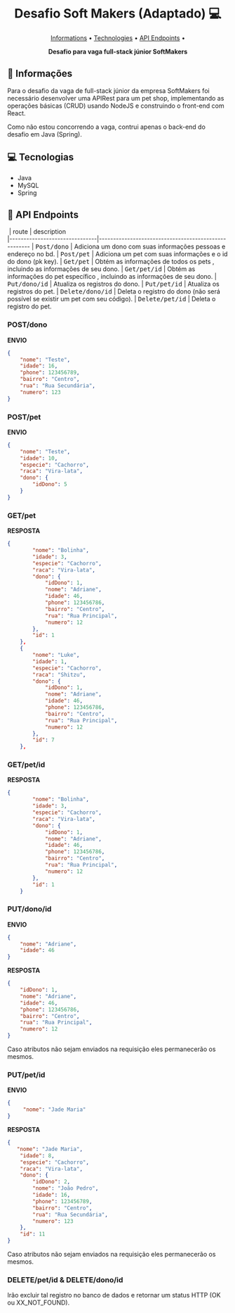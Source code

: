 <h1 align="center" style="font-weight: bold;">Desafio Soft Makers (Adaptado) 💻</h1>

<p align="center">
<a href="#informations">Informations</a> •
<a href="#tech">Technologies</a> • 
<a href="#routes">API Endpoints</a> •
</p>

<p align="center">
    <b>Desafio para vaga full-stack júnior SoftMakers</b>
</p>

<h2 id="informations">🎯 Informações</h2>

Para o desafio da vaga de full-stack júnior da empresa SoftMakers foi necessário desenvolver uma APIRest para um pet shop, 
implementando as operações básicas (CRUD) usando NodeJS e construindo o front-end com React.

Como não estou concorrendo a vaga, contrui apenas o back-end do desafio em Java (Spring).

<h2 id="tech">💻 Tecnologias</h2>

- Java
- MySQL
- Spring

<h2 id="routes">📍 API Endpoints</h2>


​
| route                         | description                                          
|-------------------------------|-----------------------------------------------------
| <kbd>Post/dono</kbd>          | Adiciona um dono com suas informações pessoas e endereço no bd.
| <kbd>Post/pet</kbd>           | Adiciona um pet com suas informações e o id do dono (pk key).
| <kbd>Get/pet</kbd>            | Obtém as informações de todos os pets , incluindo as informações de seu dono.
| <kbd>Get/pet/id</kbd>         | Obtém as informações do pet específico , incluindo as informações de seu dono.
| <kbd>Put/dono/id</kbd>        | Atualiza os registros do dono.
| <kbd>Put/pet/id</kbd>         | Atualiza os registros do pet.
| <kbd>Delete/dono/id</kbd>     | Deleta o registro do dono (não será possível se existir um pet com seu código).
| <kbd>Delete/pet/id</kbd>      | Deleta o registro do pet.

<h3 id="post-auth-detail">POST/dono</h3>

**ENVIO**
```json
{
    "nome": "Teste",
    "idade": 16,
    "phone": 123456789,
    "bairro": "Centro",
    "rua": "Rua Secundária",
    "numero": 123
}
```

<h3 id="post-auth-detail">POST/pet</h3>

**ENVIO**
```json
{
    "nome": "Teste",
    "idade": 10,
    "especie": "Cachorro",
    "raca": "Vira-lata",
    "dono": {
        "idDono": 5
    }
}
```

<h3 id="get-auth-detail">GET/pet</h3>

**RESPOSTA**
```json
{
        "nome": "Bolinha",
        "idade": 3,
        "especie": "Cachorro",
        "raca": "Vira-lata",
        "dono": {
            "idDono": 1,
            "nome": "Adriane",
            "idade": 46,
            "phone": 123456786,
            "bairro": "Centro",
            "rua": "Rua Principal",
            "numero": 12
        },
        "id": 1
    },
    {
        "nome": "Luke",
        "idade": 1,
        "especie": "Cachorro",
        "raca": "Shitzu",
        "dono": {
            "idDono": 1,
            "nome": "Adriane",
            "idade": 46,
            "phone": 123456786,
            "bairro": "Centro",
            "rua": "Rua Principal",
            "numero": 12
        },
        "id": 7
    },
```
<h3 id="get-auth-detail">GET/pet/id</h3>

**RESPOSTA**
```json
{
        "nome": "Bolinha",
        "idade": 3,
        "especie": "Cachorro",
        "raca": "Vira-lata",
        "dono": {
            "idDono": 1,
            "nome": "Adriane",
            "idade": 46,
            "phone": 123456786,
            "bairro": "Centro",
            "rua": "Rua Principal",
            "numero": 12
        },
        "id": 1
    }
```
<h3 id="put-auth-detail">PUT/dono/id</h3>

**ENVIO**
```json
{
    "nome": "Adriane",
    "idade": 46
}
```

**RESPOSTA**
```json
{
    "idDono": 1,
    "nome": "Adriane",
    "idade": 46,
    "phone": 123456786,
    "bairro": "Centro",
    "rua": "Rua Principal",
    "numero": 12
}
```
Caso atributos não sejam enviados na requisição eles permanecerão os mesmos.

<h3 id="put-auth-detail">PUT/pet/id</h3>

**ENVIO**
```json
{
     "nome": "Jade Maria"
}
```

**RESPOSTA**
```json
{
   "nome": "Jade Maria",
    "idade": 8,
    "especie": "Cachorro",
    "raca": "Vira-lata",
    "dono": {
        "idDono": 2,
        "nome": "João Pedro",
        "idade": 16,
        "phone": 123456789,
        "bairro": "Centro",
        "rua": "Rua Secundária",
        "numero": 123
    },
    "id": 11
}
```
Caso atributos não sejam enviados na requisição eles permanecerão os mesmos.

<h3 id="delete-auth-detail">DELETE/pet/id & DELETE/dono/id</h3> 
Irão excluir tal registro no banco de dados e retornar um status HTTP (OK ou XX_NOT_FOUND).
